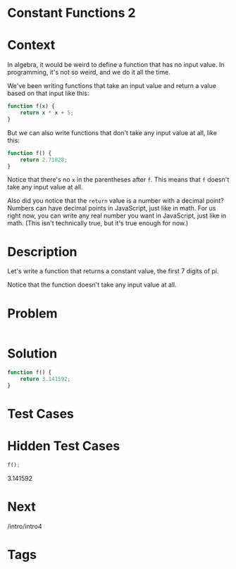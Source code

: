 # Constant Functions 2

# Context

In algebra, it would be weird to define a function that has no input value. In programming, it's not so weird, and we do
it all the time.

We've been writing functions that take an input value and return a value based on that input like this:

```javascript
function f(x) {
    return x * x + 5;
}
```

But we can also write functions that don't take any input value at all, like this:

```javascript
function f() {
    return 2.71828;
}
```

Notice that there's no `x` in the parentheses after `f`. This means that `f` doesn't take any input value at all.

Also did you notice that the `return` value is a number with a decimal point?
Numbers can have decimal points in JavaScript, just like in math.
For us right now, you can write any real number you want in JavaScript, just like in math. (This isn't technically true,
but it's true enough for now.)

# Description

Let's write a function that returns a constant value, the first 7 digits of pi.

Notice that the function doesn't take any input value at all.

# Problem

```javascript
```

# Solution

```javascript
function f() {
    return 3.141592;
}
```

# Test Cases

# Hidden Test Cases

```javascript
f();
```

3.141592

# Next

/intro/intro4

# Tags




